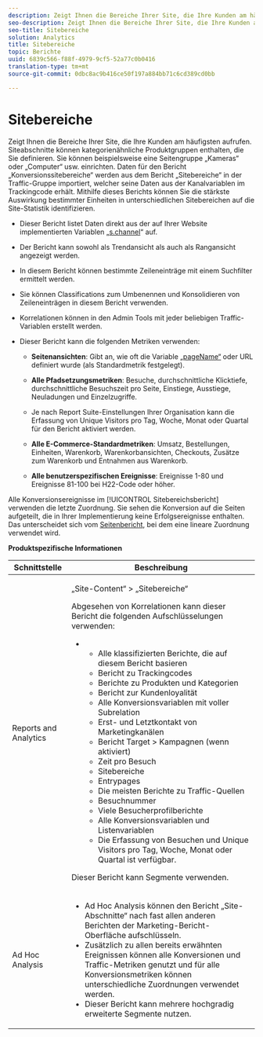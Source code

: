 ```yaml
---
description: Zeigt Ihnen die Bereiche Ihrer Site, die Ihre Kunden am häufigsten aufrufen. Siteabschnitte können kategorienähnliche Produktgruppen enthalten, die Sie definieren. Sie können beispielsweise eine Seitengruppe „Kameras“ oder „Computer“ usw. einrichten. Daten für den Bericht „Konversionssitebereiche“ werden aus dem Bericht „Sitebereiche“ in der Traffic-Gruppe importiert, welcher seine Daten aus der Kanalvariablen im Trackingcode erhält. Mithilfe dieses Berichts können Sie die stärkste Auswirkung bestimmter Einheiten in unterschiedlichen Sitebereichen auf die Site-Statistik identifizieren.
seo-description: Zeigt Ihnen die Bereiche Ihrer Site, die Ihre Kunden am häufigsten aufrufen. Siteabschnitte können kategorienähnliche Produktgruppen enthalten, die Sie definieren. Sie können beispielsweise eine Seitengruppe „Kameras“ oder „Computer“ usw. einrichten. Daten für den Bericht „Konversionssitebereiche“ werden aus dem Bericht „Sitebereiche“ in der Traffic-Gruppe importiert, welcher seine Daten aus der Kanalvariablen im Trackingcode erhält. Mithilfe dieses Berichts können Sie die stärkste Auswirkung bestimmter Einheiten in unterschiedlichen Sitebereichen auf die Site-Statistik identifizieren.
seo-title: Sitebereiche
solution: Analytics
title: Sitebereiche
topic: Berichte
uuid: 6839c566-f88f-4979-9cf5-52a77c0b0416
translation-type: tm+mt
source-git-commit: 0dbc8ac9b416ce50f197a884bb71c6cd389cd0bb

---
```



# Sitebereiche

Zeigt Ihnen die Bereiche Ihrer Site, die Ihre Kunden am häufigsten aufrufen. Siteabschnitte können kategorienähnliche Produktgruppen enthalten, die Sie definieren. Sie können beispielsweise eine Seitengruppe „Kameras“ oder „Computer“ usw. einrichten. Daten für den Bericht „Konversionssitebereiche“ werden aus dem Bericht „Sitebereiche“ in der Traffic-Gruppe importiert, welcher seine Daten aus der Kanalvariablen im Trackingcode erhält. Mithilfe dieses Berichts können Sie die stärkste Auswirkung bestimmter Einheiten in unterschiedlichen Sitebereichen auf die Site-Statistik identifizieren.

* Dieser Bericht listet Daten direkt aus der auf Ihrer Website implementierten Variablen „[s.channel](https://marketing.adobe.com/resources/help/en_US/sc/implement/c_channel.html)“ auf.
* Der Bericht kann sowohl als Trendansicht als auch als Rangansicht angezeigt werden.
* In diesem Bericht können bestimmte Zeileneinträge mit einem Suchfilter ermittelt werden.
* Sie können Classifications zum Umbenennen und Konsolidieren von Zeileneinträgen in diesem Bericht verwenden.
* Korrelationen können in den Admin Tools mit jeder beliebigen Traffic-Variablen erstellt werden.
* Dieser Bericht kann die folgenden Metriken verwenden:

   * **Seitenansichten**: Gibt an, wie oft die Variable [„pageName“](https://marketing.adobe.com/resources/help/en_US/sc/implement/c_pagename.html) oder URL definiert wurde (als Standardmetrik festgelegt).

   * **Alle Pfadsetzungsmetriken**: Besuche, durchschnittliche Klicktiefe, durchschnittliche Besuchszeit pro Seite, Einstiege, Ausstiege, Neuladungen und Einzelzugriffe.
   * Je nach Report Suite-Einstellungen Ihrer Organisation kann die Erfassung von Unique Visitors pro Tag, Woche, Monat oder Quartal für den Bericht aktiviert werden.
   * **Alle E-Commerce-Standardmetriken**: Umsatz, Bestellungen, Einheiten, Warenkorb, Warenkorbansichten, Checkouts, Zusätze zum Warenkorb und Entnahmen aus Warenkorb.
   * **Alle benutzerspezifischen Ereignisse**: Ereignisse 1-80 und Ereignisse 81-100 bei H22-Code oder höher.

Alle Konversionsereignisse im [!UICONTROL Sitebereichsbericht] verwenden die letzte Zuordnung. Sie sehen die Konversion auf die Seiten aufgeteilt, die in Ihrer Implementierung keine Erfolgsereignisse enthalten. Das unterscheidet sich vom [Seitenbericht](../../../components/c-variables/dimensionslist/reports-pages.md#concept_0219136EA25745B58434D0C7E751D7D5), bei dem eine lineare Zuordnung verwendet wird.

**Produktspezifische Informationen**

<table id="table_525FDF95C8ED4BF2A1E25BE2DA971EFB"> 
 <thead> 
  <tr> 
   <th colname="col1" class="entry"> Schnittstelle </th> 
   <th colname="col2" class="entry"> Beschreibung </th> 
  </tr> 
 </thead>
 <tbody> 
  <tr> 
   <td colname="col1"> Reports and Analytics </td> 
   <td colname="col2"> <p> <span class="uicontrol">„Site-Content“</span> &gt; <span class="uicontrol">„Sitebereiche“</span> </p> <p>Abgesehen von Korrelationen kann dieser Bericht die folgenden Aufschlüsselungen verwenden: </p> 
    <ul id="ul_9CD009D89B134C53807332E3C88D3C44"> 
     <li id="li_566417EB074D425C9A1F4FB28AA7FAB4"> 
      <ul id="ul_3795C7AAE6DA4B7E96FCDC7F3211DFBB"> 
       <li id="li_50B295E961724CFB83D222DE9B4C7FF2">Alle klassifizierten Berichte, die auf diesem Bericht basieren </li> 
       <li id="li_697682892D8841BC8120BEC0E1AE9753"> <span class="wintitle"> Bericht zu Trackingcodes</span> </li> 
       <li id="li_F6D893FCBA7A4B3EB04715833CA41022">  Berichte zu <span class="wintitle">Produkten</span> und <span class="wintitle">Kategorien</span> </li> 
       <li id="li_9F379E61DB4F4753AE1FFFC8F9C17347"> <span class="wintitle"> Bericht zur Kundenloyalität</span> </li> 
       <li id="li_64A6A06F9265410ABB425DA4AF50C440">Alle Konversionsvariablen mit voller Subrelation </li> 
       <li id="li_907DDFCC35AB48EEA5B169B4A2598FB1"> <span class="wintitle"> Erst- und Letztkontakt von Marketingkanälen</span> </li> 
       <li id="li_B08A0DCB40154152AF1033B7629A5B5A">  Bericht <span class="uicontrol">Target</span> &gt; <span class="uicontrol">Kampagnen</span> (wenn aktiviert) </li> 
       <li id="li_6D4E65DD6E2B49C9A8C12181D23F185A">Zeit pro Besuch </li> 
       <li id="li_C6D3AD5A534243A8A6E17C663FEBA6BA">Sitebereiche </li> 
       <li id="li_E1F46EED5CE2425D83200A2FCB686EE5">Entrypages </li> 
       <li id="li_1201EE0EBF13476C9A9525E0700F30F3">Die meisten Berichte zu Traffic-Quellen </li> 
       <li id="li_563E07858FB1473BB22C2B191E8BE620">Besuchnummer </li> 
       <li id="li_1CAD77ABA6A2454282A4DA7E88C047E8">Viele Besucherprofilberichte </li> 
       <li id="li_D3A04E4CD8EC4646AAB90BF19F0AFA8A">Alle Konversionsvariablen und Listenvariablen </li> 
       <li id="li_01C194CE0F3E4C0694A34B4C6697F385">Die Erfassung von Besuchen und Unique Visitors pro Tag, Woche, Monat oder Quartal ist verfügbar. </li> 
      </ul> </li> 
    </ul> <p>Dieser Bericht kann Segmente verwenden. </p> </td> 
  </tr> 
  <tr> 
   <td colname="col1"> Ad Hoc Analysis  </td> 
   <td colname="col2"> 
    <ul id="ul_DFF9BFC01FC1424B8905C2D2C0EFD156"> 
     <li id="li_65FDF1C165C84F729E0EE84FF671B5E4">Ad Hoc Analysis können den Bericht „Site-Abschnitte“ nach fast allen anderen Berichten der Marketing-Bericht-Oberfläche aufschlüsseln. </li> 
     <li id="li_2159DE10C52D40AA89E4C934FC184641">Zusätzlich zu allen bereits erwähnten Ereignissen können alle Konversionen und Traffic-Metriken genutzt und für alle Konversionsmetriken können unterschiedliche Zuordnungen verwendet werden. </li> 
     <li id="li_3A23C6286D314B5D814612469F4F77C5">Dieser Bericht kann mehrere hochgradig erweiterte Segmente nutzen. </li> 
    </ul> </td> 
  </tr> 
 </tbody> 
</table>

